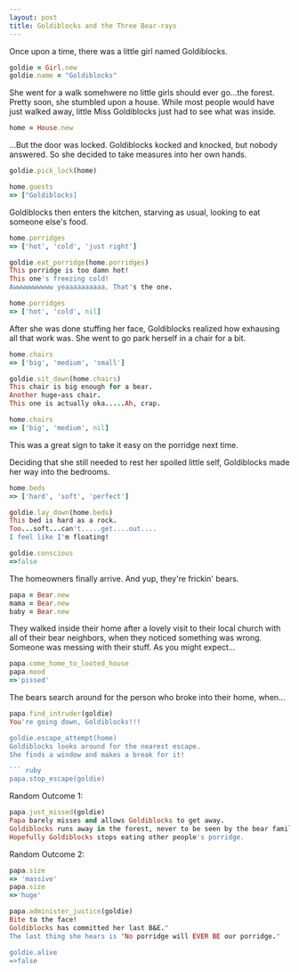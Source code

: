 ```yaml
---
layout: post
title: Goldiblocks and the Three Bear-rays
---
```



Once upon a time, there was a little girl named Goldiblocks. 

``` ruby
goldie = Girl.new
goldie.name = "Goldiblocks"
```

She went for a walk somehwere no little girls should ever go...the forest. Pretty soon, she stumbled upon a house. While most people would have just walked away, little Miss Goldiblocks just had to see what was inside.

``` ruby
home = House.new
```

...But the door was locked. Goldiblocks kocked and knocked, but nobody answered. So she decided to take measures into her own hands.

``` ruby
goldie.pick_lock(home)

home.guests 
=> ["Goldiblocks]
```

Goldiblocks then enters the kitchen, starving as usual, looking to eat someone else's food.

``` ruby
home.porridges
=> ['hot', 'cold', 'just right']

goldie.eat_porridge(home.porridges)
This porridge is too damn hot!
This one's freezing cold!
Awwwwwwwwww yeaaaaaaaaaa. That's the one.

home.porridges
=> ['hot', 'cold', nil]
```

After she was done stuffing her face, Goldiblocks realized how exhausing all that work was. She went to go park herself in a chair for a bit.

``` ruby
home.chairs
=> ['big', 'medium', 'small']

goldie.sit_down(home.chairs)
This chair is big enough for a bear.
Another huge-ass chair.
This one is actually oka.....Ah, crap.

home.chairs
=> ['big', 'medium', nil]
```

This was a great sign to take it easy on the porridge next time.

Deciding that she still needed to rest her spoiled little self, Goldiblocks made her way into the bedrooms.

``` ruby
home.beds
=> ['hard', 'soft', 'perfect']

goldie.lay_down(home.beds)
This bed is hard as a rock.
Too...soft...can't.....get....out....
I feel like I'm floating!

goldie.conscious
=>false
```

The homeowners finally arrive. And yup, they're frickin' bears.

``` ruby
papa = Bear.new
mama = Bear.new
baby = Bear.new
```

They walked inside their home after a lovely visit to their local church with all of their bear neighbors, when they noticed something was wrong. Someone was messing with their stuff. As you might expect...

``` ruby
papa.come_home_to_looted_house
papa.mood
=>'pissed'
```

The bears search around for the person who broke into their home, when...

``` ruby
papa.find_intruder(goldie)
You're going down, Goldiblocks!!!

goldie.escape_attempt(home)
Goldiblocks looks around for the nearest escape.
She finds a window and makes a break for it!

``` ruby
papa.stop_escape(goldie)
```

Random Outcome 1:

``` ruby
papa.just_missed(goldie)
Papa barely misses and allows Goldiblocks to get away.
Goldiblocks runs away in the forest, never to be seen by the bear family again. 
Hopefully Goldiblocks stops eating other people's porridge.
```

Random Outcome 2:

``` ruby
papa.size
=> 'massive'
papa.size
=>'huge'

papa.administer_justice(goldie)
Bite to the face!
Goldiblocks has committed her last B&E."
The last thing she hears is "No porridge will EVER BE our porridge."

goldie.alive
=>false
```


